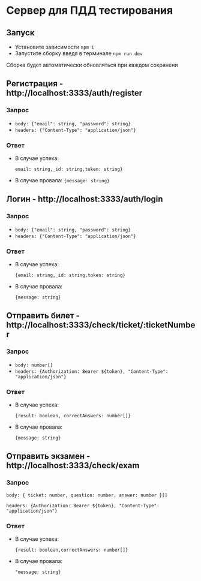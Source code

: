 # Сервер для ПДД тестирования

## Запуск

- Установите зависимости `npm i`
- Запустите сборку введя в терминале `npm run dev`

Сборка будет автоматически обновляться при каждом сохранени

## Регистрация - http://localhost:3333/auth/register

### Запрос

- `body: {"email": string, "password": string}`
- `headers: {"Content-Type": "application/json"}`

### Ответ

- В случае успеха:

  `email: string,_id: string,token: string}`

- В случае провала:
  `{message: string}`

## Логин - http://localhost:3333/auth/login

### Запрос

- `body: {"email": string, "password": string}`
- `headers: {"Content-Type": "application/json"}`

### Ответ

- В случае успеха:

  `{email: string,_id: string,token: string}`

- В случае провала:

  `{message: string}`

## Отправить билет - http://localhost:3333/check/ticket/:ticketNumber

### Запрос

- `body: number[]`
- `headers: {Authorization: Bearer ${token}, "Content-Type": "application/json"}`

### Ответ

- В случае успеха:

  `{result: boolean, correctAnswers: number[]}`

- В случае провала:

  `{message: string}`

## Отправить экзамен - http://localhost:3333/check/exam

### Запрос

`body: { ticket: number, question: number, answer: number }[]`

`headers: {Authorization: Bearer ${token}, "Content-Type": "application/json"}`

### Ответ

- В случае успеха:

  `{result: boolean,correctAnswers: number[]}`

- В случае провала:

  `"message: string}`
